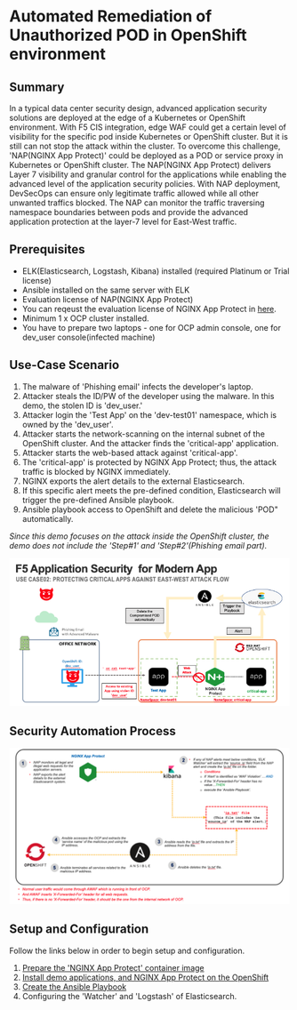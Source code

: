 # Automated Remediation of Unauthorized POD in OpenShift environment

## Summary
In a typical data center security design, advanced application security solutions are deployed at the edge of a Kubernetes or OpenShift environment. 
With F5 CIS integration, edge WAF could get a certain level of visibility for the specific pod inside Kubernetes or OpenShift cluster. 
But it is still can not stop the attack within the cluster.  To overcome this challenge, 'NAP(NGINX App Protect)' could be deployed as a POD or service proxy in Kubernetes or OpenShift cluster. 
The NAP(NGINX App Protect) delivers Layer 7 visibility and granular control for the applications while enabling the advanced level of the application security policies. 
With NAP deployment, DevSecOps can ensure only legitimate traffic allowed while all other unwanted traffics blocked. 
The NAP can monitor the traffic traversing namespace boundaries between pods and provide the advanced application protection at the layer-7 level for East-West traffic. 

## Prerequisites
- ELK(Elasticsearch, Logstash, Kibana) installed (required Platinum or Trial license)
- Ansible installed on the same server with ELK
- Evaluation license of NAP(NGINX App Protect)
- You can reqeust the evaluation license of NGINX App Protect in [here](https://www.nginx.com/free-trial-request/).
- Minimum 1 x OCP cluster installed.
- You have to prepare two laptops - one for OCP admin console, one for dev_user console(infected machine)

## Use-Case Scenario
1. The malware of 'Phishing email' infects the developer's laptop. 
2. Attacker steals the ID/PW of the developer using the malware. In this demo, the stolen ID is 'dev_user.' 
3. Attacker login the 'Test App' on the 'dev-test01' namespace, which is owned by the 'dev_user'. 
4. Attacker starts the network-scanning on the internal subnet of the OpenShift cluster. And the attacker finds the 'critical-app' application.
5. Attacker starts the web-based attack against 'critical-app'. 
6. The 'critical-app' is protected by NGINX App Protect; thus, the attack traffic is blocked by NGINX immediately. 
7. NGINX exports the alert details to the external Elasticsearch.
8. If this specific alert meets the pre-defined condition, Elasticsearch will trigger the pre-defined Ansible playbook. 
9. Ansible playbook access to OpenShift and delete the malicious 'POD" automatically. 

*Since this demo focuses on the attack inside the OpenShift cluster, the demo does not include the 'Step#1' and 'Step#2'(Phishing email part).*

![Demo flow](images/diagram.png)

## Security Automation Process
![automation process](images/automation_process.png)

## Setup and Configuration
Follow the links below in order to begin setup and configuration.

1. [Prepare the 'NGINX App Protect' container image](https://github.com/network1211/f5-security-automation-ansible/blob/master/devsecops/malicious_pod/nap_create/README.md)
2. [Install demo applications, and NGINX App Protect on the OpenShift](https://github.com/network1211/f5-security-automation-ansible/blob/master/devsecops/malicious_pod/install_app/README.md)
3. [Create the Ansible Playbook](https://github.com/network1211/f5-security-automation-ansible/blob/master/devsecops/malicious_pod/create_ansible/README.md)
4. Configuring the 'Watcher' and 'Logstash' of Elasticsearch.
